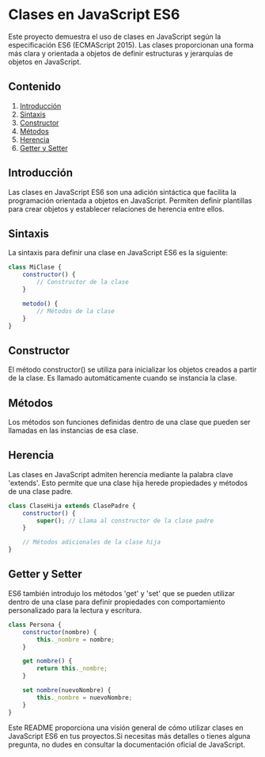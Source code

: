 # Clases en JavaScript ES6

Este proyecto demuestra el uso de clases en JavaScript según la especificación ES6 (ECMAScript 2015). Las clases proporcionan una forma más clara y orientada a objetos de definir estructuras y jerarquías de objetos en JavaScript.

## Contenido

1. [Introducción](#introducción)
2. [Sintaxis](#sintaxis)
3. [Constructor](#constructor)
4. [Métodos](#métodos)
5. [Herencia](#herencia)
6. [Getter y Setter](#getter-y-setter)

## Introducción

Las clases en JavaScript ES6 son una adición sintáctica que facilita la programación orientada a objetos en JavaScript. Permiten definir plantillas para crear objetos y establecer relaciones de herencia entre ellos.

## Sintaxis

La sintaxis para definir una clase en JavaScript ES6 es la siguiente:

```javascript
class MiClase {
    constructor() {
        // Constructor de la clase
    }

    metodo() {
        // Métodos de la clase
    }
}

```

## Constructor

El método constructor() se utiliza para inicializar los objetos creados a partir de la clase. Es llamado automáticamente cuando se instancia la clase.

## Métodos

Los métodos son funciones definidas dentro de una clase que pueden ser llamadas en las instancias de esa clase.

## Herencia

Las clases en JavaScript admiten herencia mediante la palabra clave 'extends'. Esto permite que una clase hija herede propiedades y métodos de una clase 
padre.

```javascript
class ClaseHija extends ClasePadre {
    constructor() {
        super(); // Llama al constructor de la clase padre
    }

    // Métodos adicionales de la clase hija
}

```
## Getter y Setter

ES6 también introdujo los métodos 'get' y 'set' que se pueden utilizar dentro de una clase para definir propiedades con comportamiento personalizado 
para la lectura y escritura.

```javascript
class Persona {
    constructor(nombre) {
        this._nombre = nombre;
    }

    get nombre() {
        return this._nombre;
    }

    set nombre(nuevoNombre) {
        this._nombre = nuevoNombre;
    }
}

```
Este README proporciona una visión general de cómo utilizar clases en JavaScript ES6 en tus proyectos.Si necesitas más detalles o tienes alguna 
pregunta, no dudes en consultar la documentación oficial de JavaScript.
